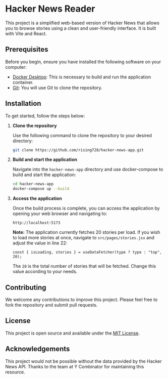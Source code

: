 # Hacker News Reader

This project is a simplified web-based version of Hacker News that allows you to browse stories using a clean and user-friendly interface. It is built with Vite and React.

## Prerequisites

Before you begin, ensure you have installed the following software on your computer:

- [Docker Desktop](https://www.docker.com/products/docker-desktop): This is necessary to build and run the application container.
- [Git](https://git-scm.com/downloads): You will use Git to clone the repository.

## Installation

To get started, follow the steps below:

1. **Clone the repository**

   Use the following command to clone the repository to your desired directory:

   ```bash
   git clone https://github.com/rising728/hacker-news-app.git
   ```

2. **Build and start the application**

   Navigate into the `hacker-news-app` directory and use docker-compose to build and start the application:

   ```bash
   cd hacker-news-app
   docker-compose up --build
   ```

3. **Access the application**

   Once the build process is complete, you can access the application by opening your web browser and navigating to:

   ```
   http://localhost:5173
   ```

   **Note:** The application currently fetches 20 stories per load. If you wish to load more stories at once, navigate to `src/pages/stories.jsx` and adjust the value in line 22:

   ```
   const { isLoading, stories } = useDataFetcher(type ? type : "top", 20);
   ```

   The `20` is the total number of stories that will be fetched. Change this value according to your needs.

## Contributing

We welcome any contributions to improve this project. Please feel free to fork the repository and submit pull requests.

## License

This project is open source and available under the [MIT License](LICENSE).

## Acknowledgements

This project would not be possible without the data provided by the Hacker News API. Thanks to the team at Y Combinator for maintaining this resource.
